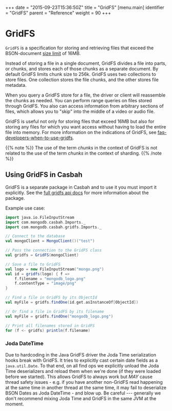 +++
date = "2015-09-23T15:36:50Z"
title = "GridFS"
[menu.main]
  identifier = "GridFS"
  parent = "Reference"
  weight = 90
+++

# GridFS

`GridFS` is a specification for storing and retrieving files that exceed
the BSON-document [size
limit](http://docs.mongodb.org/manual/reference/limits/#BSON%20Document%20Size)
of 16MB.

Instead of storing a file in a single document, GridFS divides a file
into parts, or chunks, and stores each of those chunks as a
separate document. By default GridFS limits chunk size to 256k. GridFS
uses two collections to store files. One collection stores the file
chunks, and the other stores file metadata.

When you query a GridFS store for a file, the driver or client will
reassemble the chunks as needed. You can perform range queries on files
stored through GridFS. You also can access information from arbitrary
sections of files, which allows you to "skip" into the middle of a video
or audio file.

GridFS is useful not only for storing files that exceed 16MB but also
for storing any files for which you want access without having to load
the entire file into memory. For more information on the indications of
GridFS, see
[faq-developers-when-to-use-gridfs](http://docs.mongodb.org/manual/faq/developers/#faq-developers-when-to-use-gridfs).

{{% note %}}
The use of the term *chunks* in the context of GridFS is not related to the use of the term *chunks* in the context of sharding.
{{% /note %}}

## Using GridFS in Casbah

GridFS is a separate package in Casbah and to use it you must import it
explicitly. See the [full gridfs api
docs](http://mongodb.github.io/casbah/api/#com.mongodb.casbah.gridfs.package)
for more information about the package.

Example use case:

~~~scala
import java.io.FileInputStream
import com.mongodb.casbah.Imports._
import com.mongodb.casbah.gridfs.Imports._

// Connect to the database
val mongoClient = MongoClient()("test")

// Pass the connection to the GridFS class
val gridfs = GridFS(mongoClient)

// Save a file to GridFS
val logo = new FileInputStream("mongo.png")
val id = gridfs(logo) { f =>
    f.filename = "mongodb_logo.png"
    f.contentType = "image/png"
}

// Find a file in GridFS by its ObjectId
val myFile = gridfs.findOne(id.get.asInstanceOf[ObjectId])

// Or find a file in GridFS by its filename
val myFile = gridfs.findOne("mongodb_logo.png")

// Print all filenames stored in GridFS
for (f <- gridfs) println(f.filename)
~~~

### Joda DateTime

Due to hardcoding in the Java GridFS driver the Joda Time serialization
hooks break with GridFS. It tries to explicitly cast certain date fields
as a `java.util.Date`. To that end, on all find ops we explicitly unload
the Joda Time deserializers and reload them when we're done (if they
were loaded before we started). This allows GridFS to always work but
*MAY* cause thread safety issues - e.g. if you have another non-GridFS
read happening at the same time in another thread at the same time, it
may fail to deserialize BSON Dates as Joda DateTime - and blow up. Be
careful --- generally we don't recommend mixing Joda Time and GridFS in
the same JVM at the moment.
